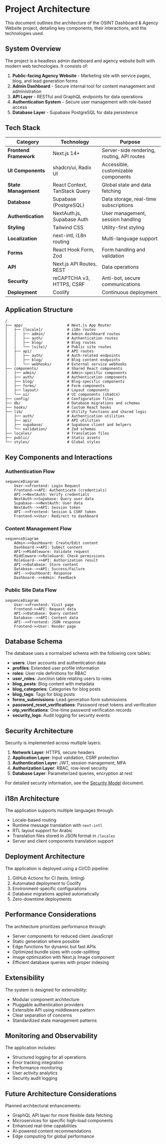 # Project Architecture

This document outlines the architecture of the OSINT Dashboard & Agency Website project, detailing key components, their interactions, and the technologies used.

## System Overview

The project is a headless admin dashboard and agency website built with modern web technologies. It consists of:

1. **Public-facing Agency Website** - Marketing site with service pages, blog, and lead generation forms
2. **Admin Dashboard** - Secure internal tool for content management and administration
3. **API Layer** - RESTful and GraphQL endpoints for data operations
4. **Authentication System** - Secure user management with role-based access
5. **Database Layer** - Supabase PostgreSQL for data persistence

## Tech Stack

| Category | Technology | Purpose |
|----------|------------|---------|
| **Frontend Framework** | Next.js 14+ | Server-side rendering, routing, API routes |
| **UI Components** | shadcn/ui, Radix UI | Accessible, customizable components |
| **State Management** | React Context, TanStack Query | Global state and data fetching |
| **Database** | Supabase (PostgreSQL) | Data storage, real-time subscriptions |
| **Authentication** | NextAuth.js, Supabase Auth | User management, session handling |
| **Styling** | Tailwind CSS | Utility-first styling |
| **Localization** | next-intl, i18n routing | Multi-language support |
| **Forms** | React Hook Form, Zod | Form handling and validation |
| **API** | Next.js API Routes, REST | Data operations |
| **Security** | reCAPTCHA v3, HTTPS, CSRF | Anti-bot, secure communications |
| **Deployment** | Coolify | Continuous deployment |

## Application Structure

```
/
├── app/                    # Next.js App Router
│   ├── [locale]/           # i18n routes
│   │   ├── admin/          # Admin dashboard routes
│   │   ├── auth/           # Authentication routes
│   │   ├── blog/           # Blog routes
│   │   └── (site)/         # Public site routes
│   ├── api/                # API routes
│   │   ├── auth/           # Auth-related endpoints
│   │   ├── blog/           # Blog content endpoints
│   │   └── webhooks/       # External service webhooks
├── components/             # Shared React components
│   ├── admin/              # Admin-specific components
│   ├── auth/               # Authentication components
│   ├── blog/               # Blog-specific components
│   ├── forms/              # Form components
│   ├── layout/             # Layout components
│   └── ui/                 # UI components (shadcn)
├── config/                 # Configuration files
├── db/                     # Database migrations and schemas
├── hooks/                  # Custom React hooks
├── lib/                    # Utility functions and shared logic
│   ├── auth/               # Authentication utilities
│   ├── api/                # API utilities
│   ├── supabase/           # Supabase client and helpers
│   └── validation/         # Zod schemas
├── locales/                # Translation files
├── public/                 # Static assets
└── styles/                 # Global styles
```

## Key Components and Interactions

### Authentication Flow

```mermaid
sequenceDiagram
    User->>Frontend: Login Request
    Frontend->>API: Authenticate (credentials)
    API->>NextAuth: Verify credentials
    NextAuth->>Supabase: Query user data
    Supabase-->>NextAuth: User data
    NextAuth-->>API: Session token
    API-->>Frontend: Session & CSRF token
    Frontend->>User: Redirect to dashboard
```

### Content Management Flow

```mermaid
sequenceDiagram
    Admin->>Dashboard: Create/Edit content
    Dashboard->>API: Submit content
    API->>Middleware: Validate request
    Middleware->>RoleGuard: Check permissions
    RoleGuard-->>API: Authorization result
    API->>Database: Store content
    Database-->>API: Success/Failure
    API-->>Dashboard: Response
    Dashboard-->>Admin: Feedback
```

### Public Site Data Flow

```mermaid
sequenceDiagram
    User->>Frontend: Visit page
    Frontend->>API: Request data
    API->>Database: Query content
    Database-->>API: Content data
    API-->>Frontend: JSON response
    Frontend->>User: Render page
```

## Database Schema

The database uses a normalized schema with the following core tables:

- **users**: User accounts and authentication data
- **profiles**: Extended user profile information
- **roles**: User role definitions for RBAC
- **user_roles**: Junction table relating users to roles
- **blog_posts**: Blog content with metadata
- **blog_categories**: Categories for blog posts
- **blog_tags**: Tags for blog posts
- **forms_submissions**: Lead generation form submissions
- **password_reset_verifications**: Password reset tokens and verification
- **otp_verifications**: One-time password verification records
- **security_logs**: Audit logging for security events

## Security Architecture

Security is implemented across multiple layers:

1. **Network Layer**: HTTPS, secure headers
2. **Application Layer**: Input validation, CSRF protection
3. **Authentication Layer**: JWT, session management, MFA
4. **Authorization Layer**: RBAC, row-level security
5. **Database Layer**: Parameterized queries, encryption at rest

For detailed security information, see the [Security Model](./security-model.md) document.

## i18n Architecture

The application supports multiple languages through:

- Locale-based routing
- Runtime message translation with `next-intl`
- RTL layout support for Arabic
- Translation files stored in JSON format in `/locales`
- Server and client components translation support

## Deployment Architecture

The application is deployed using a CI/CD pipeline:

1. GitHub Actions for CI (tests, linting)
2. Automated deployment to Coolify
3. Environment-specific configurations
4. Database migrations applied automatically
5. Zero-downtime deployments

## Performance Considerations

The architecture prioritizes performance through:

- Server components for reduced client JavaScript
- Static generation where possible
- Edge functions for dynamic but fast APIs
- Optimized bundle sizes with code-splitting
- Image optimization with Next.js Image component
- Efficient database queries with proper indexing

## Extensibility

The system is designed for extensibility:

- Modular component architecture
- Pluggable authentication providers
- Extensible API using middleware pattern
- Clear separation of concerns
- Standardized state management patterns

## Monitoring and Observability

The application includes:

- Structured logging for all operations
- Error tracking integration
- Performance monitoring
- User activity analytics
- Security audit logging

## Future Architecture Considerations

Planned architectural enhancements:

- GraphQL API layer for more flexible data fetching
- Microservices for specific high-load components
- Enhanced real-time capabilities
- AI-powered content recommendations
- Edge computing for global performance 